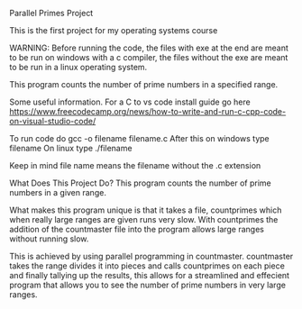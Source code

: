 Parallel Primes Project

This is the first project for my operating systems course

WARNING: Before running the code, the files with exe at the end are meant to be run on windows with a c compiler,
         the files without the exe are meant to be run in a linux operating system.

This program counts the number of prime numbers in a specified range.

Some useful information. For a C to vs code install guide go here https://www.freecodecamp.org/news/how-to-write-and-run-c-cpp-code-on-visual-studio-code/ 

To run code do gcc -o filename filename.c
After this on windows type filename 
On linux type ./filename

Keep in mind file name means the filename without the .c extension

What Does This Project Do?
  This program counts the number of prime numbers in a given range.
  
  What makes this program unique is that it takes a file, countprimes which when really large ranges are given runs very slow.
  With countprimes the addition of the countmaster file into the program allows large ranges without running slow.
  
  This is achieved by using parallel programming in countmaster. countmaster takes the range divides it into pieces and calls
  countprimes on each piece and finally tallying up the results, this allows for a streamlined and effecient program that 
  allows you to see the number of prime numbers in very large ranges. 

